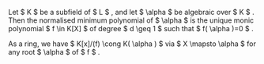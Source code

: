 Let $ K $ be a subfield of $ L $ , and let $  \alpha  $ be algebraic
over $ K $ . Then the normalised minimum polynomial of $  \alpha  $ is
the unique monic polynomial $ f \in K[X] $ of degree $ d \geq 1 $ such
that $ f( \alpha )=0 $ .

As a ring, we have $ K[x]/(f) \cong K( \alpha )  $ via
$ X \mapsto  \alpha  $ for any root $  \alpha  $ of $ f $ .

